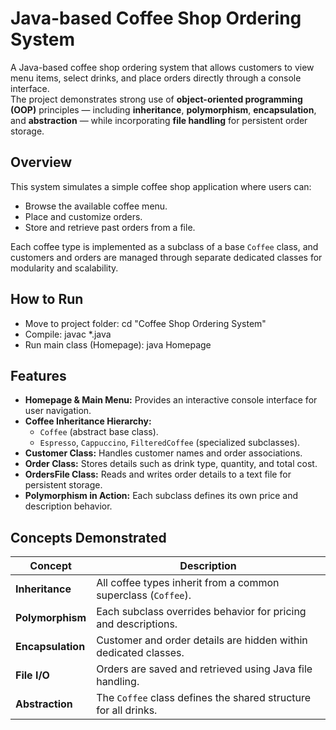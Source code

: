 # Java-based Coffee Shop Ordering System

A Java-based coffee shop ordering system that allows customers to view menu items, select drinks, and place orders directly through a console interface.  
The project demonstrates strong use of **object-oriented programming (OOP)** principles — including **inheritance**, **polymorphism**, **encapsulation**, and **abstraction** — while incorporating **file handling** for persistent order storage.

## Overview

This system simulates a simple coffee shop application where users can:
- Browse the available coffee menu.
- Place and customize orders.
- Store and retrieve past orders from a file.

Each coffee type is implemented as a subclass of a base `Coffee` class, and customers and orders are managed through separate dedicated classes for modularity and scalability.

## How to Run
- Move to project folder: cd "Coffee Shop Ordering System"
- Compile: javac *.java
- Run main class (Homepage): java Homepage

## Features

- **Homepage & Main Menu:** Provides an interactive console interface for user navigation.
- **Coffee Inheritance Hierarchy:**  
  - `Coffee` (abstract base class). 
  - `Espresso`, `Cappuccino`, `FilteredCoffee` (specialized subclasses).
- **Customer Class:** Handles customer names and order associations.
- **Order Class:** Stores details such as drink type, quantity, and total cost.
- **OrdersFile Class:** Reads and writes order details to a text file for persistent storage.
- **Polymorphism in Action:** Each subclass defines its own price and description behavior.

## Concepts Demonstrated

| Concept | Description |
|----------|--------------|
| **Inheritance** | All coffee types inherit from a common superclass (`Coffee`). |
| **Polymorphism** | Each subclass overrides behavior for pricing and descriptions. |
| **Encapsulation** | Customer and order details are hidden within dedicated classes. |
| **File I/O** | Orders are saved and retrieved using Java file handling. |
| **Abstraction** | The `Coffee` class defines the shared structure for all drinks. |

